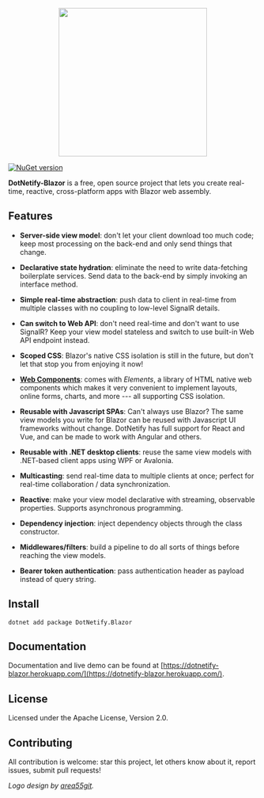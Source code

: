 <p align="center"><img width="300px" src="http://dotnetify.net/content/images/dotnetify-logo.png"></p>

[![NuGet version](https://badge.fury.io/nu/DotNetify.Blazor.svg)](https://badge.fury.io/nu/DotNetify.Blazor)

**DotNetify-Blazor** is a free, open source project that lets you create real-time, reactive, cross-platform apps with Blazor web assembly.

## Features

- <b>Server-side view model</b>: don't let your client download too much code; keep most processing on the back-end and only send things that change.

- <b>Declarative state hydration</b>: eliminate the need to write data-fetching boilerplate services. Send data to the back-end by simply invoking an interface method.

- <b>Simple real-time abstraction</b>: push data to client in real-time from multiple classes with no coupling to low-level SignalR details.

- **Can switch to Web API**: don't need real-time and don't want to use SignalR? Keep your view model stateless and switch to use built-in Web API endpoint instead.

- **Scoped CSS**: Blazor's native CSS isolation is still in the future, but don't let that stop you from enjoying it now!

- **[Web Components](https://dotnetify.net/elements?webcomponent)**: comes with _Elements_, a library of HTML native web components which makes it very convenient to implement layouts, online forms, charts, and more --- all supporting CSS isolation.

- **Reusable with Javascript SPAs**: Can't always use Blazor? The same view models you write for Blazor can be reused with Javascript UI frameworks without change. DotNetify has full support for React and Vue, and can be made to work with Angular and others.

- **Reusable with .NET desktop clients**: reuse the same view models with .NET-based client apps using WPF or Avalonia.

- **Multicasting**: send real-time data to multiple clients at once; perfect for real-time collaboration / data synchronization.

- **Reactive**: make your view model declarative with streaming, observable properties. Supports asynchronous programming.

- **Dependency injection**: inject dependency objects through the class constructor.

- **Middlewares/filters**: build a pipeline to do all sorts of things before reaching the view models.

- **Bearer token authentication**: pass authentication header as payload instead of query string.

## Install

```
dotnet add package DotNetify.Blazor
```

## Documentation

Documentation and live demo can be found at [https://dotnetify-blazor.herokuapp.com/](https://dotnetify-blazor.herokuapp.com/).

## License

Licensed under the Apache License, Version 2.0.

## Contributing

All contribution is welcome: star this project, let others know about it, report issues, submit pull requests!

_Logo design by [area55git](https://github.com/area55git)._
